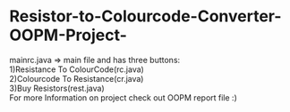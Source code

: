 # Resistor-to-Colourcode-Converter-OOPM-Project- <br />
mainrc.java => main file and has three buttons:<br />
                 1)Resistance To ColourCode(rc.java) <br />
                 2)Colourcode To Resistance(cr.java) <br />
                 3)Buy Resistors(rest.java) <br />
For more Information on project check out OOPM report file :)
    
